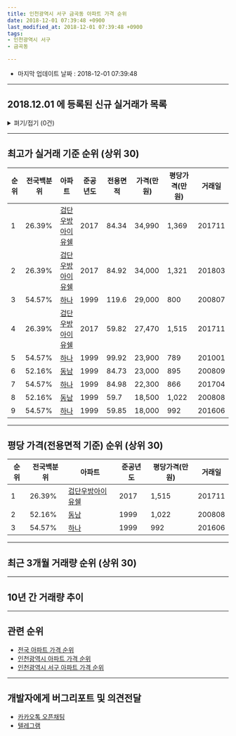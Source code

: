 ```yaml
---
title: 인천광역시 서구 금곡동 아파트 가격 순위
date: 2018-12-01 07:39:48 +0900
last_modified_at: 2018-12-01 07:39:48 +0900
tags:
- 인천광역시 서구
- 금곡동

---
```


* 마지막 업데이트 날짜 : 2018-12-01 07:39:48

---

## 2018.12.01 에 등록된 신규 실거래가 목록

<details>
<summary>펴기/접기 (0건)</summary>
<div markdown="1">

|아파트|전국백분위|준공년도|전용면적|가격(만원)|평당가격(만원)|거래일|
|---|---|---|---|---|---|---|
|없음|||||||


</div>
</details>

---

## 최고가 실거래 기준 순위 (상위 30)


|순위|전국백분위|아파트|준공년도|전용면적|가격(만원)|평당가격(만원)|거래일|
|---|---|---|---|---|---|---|---|
|1|26.39%|[검단우방아이유쉘](https://search.naver.com/search.naver?query=%EC%9D%B8%EC%B2%9C%EA%B4%91%EC%97%AD%EC%8B%9C+%EC%84%9C%EA%B5%AC+%EA%B8%88%EA%B3%A1%EB%8F%99+%EA%B2%80%EB%8B%A8%EC%9A%B0%EB%B0%A9%EC%95%84%EC%9D%B4%EC%9C%A0%EC%89%98)|2017|84.34|34,990|1,369|201711|
|2|26.39%|[검단우방아이유쉘](https://search.naver.com/search.naver?query=%EC%9D%B8%EC%B2%9C%EA%B4%91%EC%97%AD%EC%8B%9C+%EC%84%9C%EA%B5%AC+%EA%B8%88%EA%B3%A1%EB%8F%99+%EA%B2%80%EB%8B%A8%EC%9A%B0%EB%B0%A9%EC%95%84%EC%9D%B4%EC%9C%A0%EC%89%98)|2017|84.92|34,000|1,321|201803|
|3|54.57%|[하나](https://search.naver.com/search.naver?query=%EC%9D%B8%EC%B2%9C%EA%B4%91%EC%97%AD%EC%8B%9C+%EC%84%9C%EA%B5%AC+%EA%B8%88%EA%B3%A1%EB%8F%99+%ED%95%98%EB%82%98)|1999|119.6|29,000|800|200807|
|4|26.39%|[검단우방아이유쉘](https://search.naver.com/search.naver?query=%EC%9D%B8%EC%B2%9C%EA%B4%91%EC%97%AD%EC%8B%9C+%EC%84%9C%EA%B5%AC+%EA%B8%88%EA%B3%A1%EB%8F%99+%EA%B2%80%EB%8B%A8%EC%9A%B0%EB%B0%A9%EC%95%84%EC%9D%B4%EC%9C%A0%EC%89%98)|2017|59.82|27,470|1,515|201711|
|5|54.57%|[하나](https://search.naver.com/search.naver?query=%EC%9D%B8%EC%B2%9C%EA%B4%91%EC%97%AD%EC%8B%9C+%EC%84%9C%EA%B5%AC+%EA%B8%88%EA%B3%A1%EB%8F%99+%ED%95%98%EB%82%98)|1999|99.92|23,900|789|201001|
|6|52.16%|[동남](https://search.naver.com/search.naver?query=%EC%9D%B8%EC%B2%9C%EA%B4%91%EC%97%AD%EC%8B%9C+%EC%84%9C%EA%B5%AC+%EA%B8%88%EA%B3%A1%EB%8F%99+%EB%8F%99%EB%82%A8)|1999|84.73|23,000|895|200809|
|7|54.57%|[하나](https://search.naver.com/search.naver?query=%EC%9D%B8%EC%B2%9C%EA%B4%91%EC%97%AD%EC%8B%9C+%EC%84%9C%EA%B5%AC+%EA%B8%88%EA%B3%A1%EB%8F%99+%ED%95%98%EB%82%98)|1999|84.98|22,300|866|201704|
|8|52.16%|[동남](https://search.naver.com/search.naver?query=%EC%9D%B8%EC%B2%9C%EA%B4%91%EC%97%AD%EC%8B%9C+%EC%84%9C%EA%B5%AC+%EA%B8%88%EA%B3%A1%EB%8F%99+%EB%8F%99%EB%82%A8)|1999|59.7|18,500|1,022|200808|
|9|54.57%|[하나](https://search.naver.com/search.naver?query=%EC%9D%B8%EC%B2%9C%EA%B4%91%EC%97%AD%EC%8B%9C+%EC%84%9C%EA%B5%AC+%EA%B8%88%EA%B3%A1%EB%8F%99+%ED%95%98%EB%82%98)|1999|59.85|18,000|992|201606|


---

## 평당 가격(전용면적 기준) 순위 (상위 30)


|순위|전국백분위|아파트|준공년도|평당가격(만원)|거래일|
|---|---|---|---|---|---|
|1|26.39%|[검단우방아이유쉘](https://search.naver.com/search.naver?query=%EC%9D%B8%EC%B2%9C%EA%B4%91%EC%97%AD%EC%8B%9C+%EC%84%9C%EA%B5%AC+%EA%B8%88%EA%B3%A1%EB%8F%99+%EA%B2%80%EB%8B%A8%EC%9A%B0%EB%B0%A9%EC%95%84%EC%9D%B4%EC%9C%A0%EC%89%98)|2017|1,515|201711|
|2|52.16%|[동남](https://search.naver.com/search.naver?query=%EC%9D%B8%EC%B2%9C%EA%B4%91%EC%97%AD%EC%8B%9C+%EC%84%9C%EA%B5%AC+%EA%B8%88%EA%B3%A1%EB%8F%99+%EB%8F%99%EB%82%A8)|1999|1,022|200808|
|3|54.57%|[하나](https://search.naver.com/search.naver?query=%EC%9D%B8%EC%B2%9C%EA%B4%91%EC%97%AD%EC%8B%9C+%EC%84%9C%EA%B5%AC+%EA%B8%88%EA%B3%A1%EB%8F%99+%ED%95%98%EB%82%98)|1999|992|201606|


---

## 최근 3개월 거래량 순위 (상위 30)


<div style="width:100%;">
    <canvas id="deal_count_ranking" height="250"></canvas>
</div>


<script>
new Chart(document.getElementById("deal_count_ranking"), {
    type: 'horizontalBar',
    data: {
        labels: ['하나'],
        datasets: [{
            label: '실거래 수',
            data: [2],
            borderColor: "rgba(255, 0, 128, 1)",
            backgroundColor: "rgba(255, 0, 128, 0.5)",
            fill: false,
        }]
    },
    options: {
        responsive: true,
        title: {
            display: true,
            text: '최근 3개월 거래량 순위'
        },
        tooltips: {
            mode: 'index',
            intersect: false,
            callbacks: {
                title: function(tooltipItems, data) {
                    return "실거래 수:";
                },
                label: function(tooltipItem, data) {
                    return data.labels[tooltipItem.index] + ": " + tooltipItem.xLabel;
                }
            }
        },
        hover: {
            mode: 'nearest',
            intersect: true
        },
        scales: {
            xAxes: [{
                display: true,
                scaleLabel: {
                    display: true,
                    labelString: '실거래 수'
                },
                ticks: {
                    suggestedMin: 0,
                }
            }],
            yAxes: [{
                display: true,
                ticks: {
                    autoSkip: false,
                    callback: function(value, index, values) {
                        if (value.length > 15)
                            return value.substr(0, 13) + "...";
                        else
                            return value;
                    }
                },
                scaleLabel: {
                    display: false,
                }
            }]
        }
    }
});

</script>


---

## 10년 간 거래량 추이


<div style="width:100%;">
    <canvas id="deal_progress" height="250"></canvas>
</div>

<script>
new Chart(document.getElementById("deal_progress"), {
    type: 'line',
    data: {
        labels: ['200812','200901','200902','200903','200904','200905','200906','200907','200908','200909','200910','200911','200912','201001','201002','201003','201004','201005','201006','201007','201008','201009','201010','201011','201012','201101','201102','201103','201104','201105','201106','201107','201108','201109','201110','201111','201112','201201','201202','201203','201204','201205','201206','201207','201208','201209','201210','201211','201212','201301','201302','201303','201304','201305','201306','201307','201308','201309','201310','201311','201312','201401','201402','201403','201404','201405','201406','201407','201408','201409','201410','201411','201412','201501','201502','201503','201504','201505','201506','201507','201508','201509','201510','201511','201512','201601','201602','201603','201604','201605','201606','201607','201608','201609','201610','201611','201612','201701','201702','201703','201704','201705','201706','201707','201708','201709','201710','201711','201712','201801','201802','201803','201804','201805','201806','201807','201808','201809','201810','201811','201812'],
        datasets: [{
            label: '실거래 수',
            pointRadius: 1,
            data: [0, 0, 1, 1, 2, 7, 1, 4, 3, 3, 9, 2, 0, 3, 4, 4, 5, 0, 3, 0, 2, 0, 1, 1, 2, 1, 4, 4, 7, 2, 1, 1, 1, 4, 2, 0, 0, 3, 2, 0, 1, 0, 0, 1, 1, 0, 4, 2, 0, 2, 0, 3, 2, 2, 4, 4, 5, 6, 4, 9, 3, 2, 7, 3, 6, 3, 9, 3, 8, 3, 5, 3, 2, 4, 3, 13, 7, 9, 8, 4, 9, 1, 4, 1, 0, 3, 3, 1, 3, 4, 4, 3, 6, 10, 6, 3, 0, 3, 1, 2, 3, 3, 6, 4, 4, 8, 2, 2, 2, 3, 3, 4, 4, 0, 1, 2, 1, 3, 2, 0, 0],
            borderColor: "rgba(255, 201, 14, 1)",
            backgroundColor: "rgba(255, 201, 14, 0.5)",
            fill: true,
        }]
    },
    options: {
        responsive: true,
        title: {
            display: true,
            text: '10년간 거래량 추이'
        },
        tooltips: {
            mode: 'index',
            intersect: false,
        },
        hover: {
            mode: 'nearest',
            intersect: true
        },
        scales: {
            xAxes: [{
                display: true,
                scaleLabel: {
                    display: true,
                    labelString: '년/월'
                }
            }],
            yAxes: [{
                display: true,
                ticks: {
                    suggestedMin: 0,
                },
                scaleLabel: {
                    display: true,
                    labelString: '실거래 수'
                }
            }]
        }
    }
});

</script>


---

## 관련 순위

- [전국 아파트 가격 순위](https://inasie.github.io/apt-ranking/전국)
- [인천광역시 아파트 가격 순위](https://inasie.github.io/apt-ranking/인천광역시)
- [인천광역시 서구 아파트 가격 순위](https://inasie.github.io/apt-ranking/인천광역시-서구)


---

## 개발자에게 버그리포트 및 의견전달

- [카카오톡 오픈채팅](https://open.kakao.com/o/gLJUAP4)
- [텔레그램](https://t.me/inasie)

